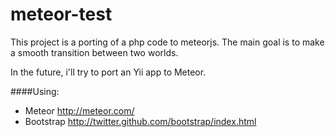 meteor-test
===========

This project is a porting of a php code to meteorjs. The main goal is to make a smooth transition between two worlds.

In the future, i'll try to port an Yii app to Meteor.

####Using:
* Meteor http://meteor.com/
* Bootstrap http://twitter.github.com/bootstrap/index.html
